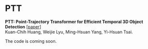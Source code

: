 # PTT

**PTT: Point-Trajectory Transformer for Efficient Temporal 3D Object Detection** [[paper](https://arxiv.org/abs/2312.08371)]\
Kuan-Chih Huang, Weijie Lyu, Ming-Hsuan Yang, Yi-Hsuan Tsai.

The code is coming soon.
